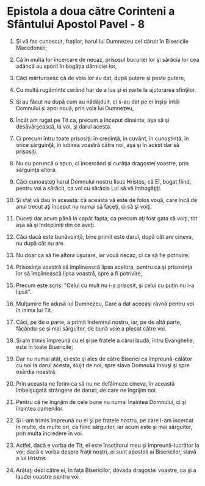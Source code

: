 # Epistola a doua c&#259;tre Corinteni a Sf&#226;ntului Apostol Pavel - 8

1. Şi vă fac cunoscut, fraţilor, harul lui Dumnezeu cel dăruit în Bisericile Macedoniei; 

2. Că în multa lor încercare de necaz, prisosul bucuriei lor şi sărăcia lor cea adâncă au sporit în bogăţia dărniciei lor, 

3. Căci mărturisesc că de voia lor au dat, după putere şi peste putere, 

4. Cu multă rugăminte cerând har de a lua şi ei parte la ajutorarea sfinţilor. 

5. Şi au făcut nu după cum au nădăjduit, ci s-au dat pe ei înşişi întâi Domnului şi apoi nouă, prin voia lui Dumnezeu, 

6. Încât am rugat pe Tit ca, precum a început dinainte, aşa să şi desăvârşească, la voi, şi darul acesta. 

7. Ci precum întru toate prisosiţi: în credinţă, în cuvânt, în cunoştinţă, în orice sârguinţă, în iubirea voastră către noi, aşa şi în acest dar să prisosiţi. 

8. Nu cu poruncă o spun, ci încercând şi curăţia dragostei voastre, prin sârguinţa altora. 

9. Căci cunoaşteţi harul Domnului nostru Iisus Hristos, că El, bogat fiind, pentru voi a sărăcit, ca voi cu sărăcia Lui să vă îmbogăţiţi. 

10. Şi sfat vă dau în aceasta: că aceasta vă este de folos vouă, care încă de anul trecut aţi început nu numai să faceţi, ci să şi voiţi. 

11. Duceţi dar acum până la capăt fapta, ca precum aţi fost gata să voiţi, tot aşa să şi îndepliniţi din ce aveţi. 

12. Căci dacă este bunăvoinţă, bine primit este darul, după cât are cineva, nu după cât nu are. 

13. Nu doar ca să fie altora uşurare, iar vouă necaz, ci ca să fie potrivire: 

14. Prisosinţa voastră să împlinească lipsa acelora, pentru ca şi prisosinţa lor să împlinească lipsa voastră, spre a fi potrivire, 

15. Precum este scris: "Celui cu mult nu i-a prisosit, şi celui cu puţin nu i-a lipsit". 

16. Mulţumire fie adusă lui Dumnezeu, Care a dat aceeaşi râvnă pentru voi în inima lui Tit. 

17. Căci, pe de o parte, a primit îndemnul nostru, iar, pe de altă parte, făcându-se şi mai sârguitor, de bună voie a plecat către voi. 

18. Şi am trimis împreună cu el şi pe fratele a cărui laudă, întru Evanghelie, este în toate Bisericile; 

19. Dar nu numai atât, ci este şi ales de către Biserici ca împreună-călător cu noi la darul acesta, slujit de noi, spre slava Domnului însuşi şi spre osârdia noastră. 

20. Prin aceasta ne ferim ca să nu ne defăimeze cineva, în această îmbelşugată strângere de daruri, de care ne îngrijim noi. 

21. Pentru că ne îngrijim de cele bune nu numai înaintea Domnului, ci şi înaintea oamenilor. 

22. Şi l-am trimis împreună cu ei şi pe fratele nostru, pe care l-am încercat în multe, de multe ori, ca fiind sârguitor, iar acum este şi mai sârguitor, prin multa încredere în voi. 

23. Astfel, dacă e vorba de Tit, el este însoţitorul meu şi împreună-lucrător la voi; dacă e vorba despre fraţii noştri, ei sunt apostoli ai Bisericilor, slavă a lui Hristos. 

24. Arătaţi deci către ei, în faţa Bisericilor, dovada dragostei voastre, ca şi a laudei noastre pentru voi. 

